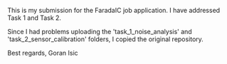 This is my submission for the FaradaIC job application. I have addressed Task 1 and Task 2.

Since I had problems uploading the 'task_1_noise_analysis' and 'task_2_sensor_calibration' folders, I copied the original repository.

Best regards, 
Goran Isic
